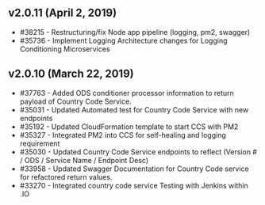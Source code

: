 ## v2.0.11 (April 2, 2019)

* #38215 - Restructuring/fix Node app pipeline (logging, pm2, swagger)
* #35736 - Implement Logging Architecture changes for Logging Conditioning Microservices

## v2.0.10 (March 22, 2019)

* #37763 - Added ODS conditioner processor information to return payload of Country Code Service.
* #35031 - Updated Automated test for Country Code Service with new endpoints
* #35192 - Updated CloudFormation template to start CCS with PM2
* #35327 - Integrated PM2 into CCS for self-healing and logging requirement
* #35030 - Updated Country Code Service endpoints to reflect (Version # / ODS / Service Name / Endpoint Desc)
* #33958 - Updated Swagger Documentation for Country Code service for refactored return values.
* #33270 - Integrated country code service Testing with Jenkins within .IO
